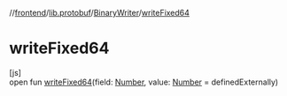 //[frontend](../../../index.md)/[lib.protobuf](../index.md)/[BinaryWriter](index.md)/[writeFixed64](write-fixed64.md)

# writeFixed64

[js]\
open fun [writeFixed64](write-fixed64.md)(field: [Number](https://kotlinlang.org/api/latest/jvm/stdlib/kotlin/-number/index.html), value: [Number](https://kotlinlang.org/api/latest/jvm/stdlib/kotlin/-number/index.html) = definedExternally)
